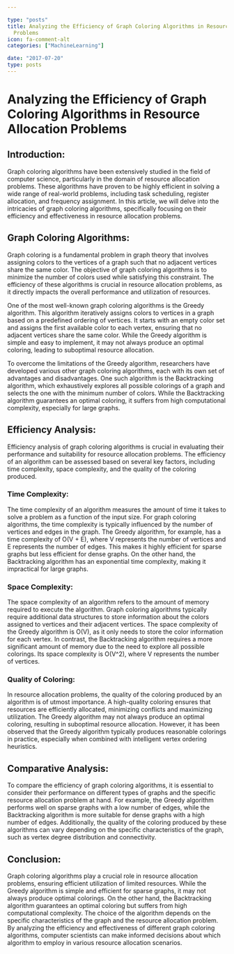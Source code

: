 ```yaml
---

type: "posts"
title: Analyzing the Efficiency of Graph Coloring Algorithms in Resource Allocation
  Problems
icon: fa-comment-alt
categories: ["MachineLearning"]

date: "2017-07-20"
type: posts
---
```





# Analyzing the Efficiency of Graph Coloring Algorithms in Resource Allocation Problems

## Introduction:
Graph coloring algorithms have been extensively studied in the field of computer science, particularly in the domain of resource allocation problems. These algorithms have proven to be highly efficient in solving a wide range of real-world problems, including task scheduling, register allocation, and frequency assignment. In this article, we will delve into the intricacies of graph coloring algorithms, specifically focusing on their efficiency and effectiveness in resource allocation problems.

## Graph Coloring Algorithms:
Graph coloring is a fundamental problem in graph theory that involves assigning colors to the vertices of a graph such that no adjacent vertices share the same color. The objective of graph coloring algorithms is to minimize the number of colors used while satisfying this constraint. The efficiency of these algorithms is crucial in resource allocation problems, as it directly impacts the overall performance and utilization of resources.

One of the most well-known graph coloring algorithms is the Greedy algorithm. This algorithm iteratively assigns colors to vertices in a graph based on a predefined ordering of vertices. It starts with an empty color set and assigns the first available color to each vertex, ensuring that no adjacent vertices share the same color. While the Greedy algorithm is simple and easy to implement, it may not always produce an optimal coloring, leading to suboptimal resource allocation.

To overcome the limitations of the Greedy algorithm, researchers have developed various other graph coloring algorithms, each with its own set of advantages and disadvantages. One such algorithm is the Backtracking algorithm, which exhaustively explores all possible colorings of a graph and selects the one with the minimum number of colors. While the Backtracking algorithm guarantees an optimal coloring, it suffers from high computational complexity, especially for large graphs.

## Efficiency Analysis:
Efficiency analysis of graph coloring algorithms is crucial in evaluating their performance and suitability for resource allocation problems. The efficiency of an algorithm can be assessed based on several key factors, including time complexity, space complexity, and the quality of the coloring produced.

### Time Complexity:
The time complexity of an algorithm measures the amount of time it takes to solve a problem as a function of the input size. For graph coloring algorithms, the time complexity is typically influenced by the number of vertices and edges in the graph. The Greedy algorithm, for example, has a time complexity of O(V + E), where V represents the number of vertices and E represents the number of edges. This makes it highly efficient for sparse graphs but less efficient for dense graphs. On the other hand, the Backtracking algorithm has an exponential time complexity, making it impractical for large graphs.

### Space Complexity:
The space complexity of an algorithm refers to the amount of memory required to execute the algorithm. Graph coloring algorithms typically require additional data structures to store information about the colors assigned to vertices and their adjacent vertices. The space complexity of the Greedy algorithm is O(V), as it only needs to store the color information for each vertex. In contrast, the Backtracking algorithm requires a more significant amount of memory due to the need to explore all possible colorings. Its space complexity is O(V^2), where V represents the number of vertices.

### Quality of Coloring:
In resource allocation problems, the quality of the coloring produced by an algorithm is of utmost importance. A high-quality coloring ensures that resources are efficiently allocated, minimizing conflicts and maximizing utilization. The Greedy algorithm may not always produce an optimal coloring, resulting in suboptimal resource allocation. However, it has been observed that the Greedy algorithm typically produces reasonable colorings in practice, especially when combined with intelligent vertex ordering heuristics.

## Comparative Analysis:
To compare the efficiency of graph coloring algorithms, it is essential to consider their performance on different types of graphs and the specific resource allocation problem at hand. For example, the Greedy algorithm performs well on sparse graphs with a low number of edges, while the Backtracking algorithm is more suitable for dense graphs with a high number of edges. Additionally, the quality of the coloring produced by these algorithms can vary depending on the specific characteristics of the graph, such as vertex degree distribution and connectivity.

## Conclusion:
Graph coloring algorithms play a crucial role in resource allocation problems, ensuring efficient utilization of limited resources. While the Greedy algorithm is simple and efficient for sparse graphs, it may not always produce optimal colorings. On the other hand, the Backtracking algorithm guarantees an optimal coloring but suffers from high computational complexity. The choice of the algorithm depends on the specific characteristics of the graph and the resource allocation problem. By analyzing the efficiency and effectiveness of different graph coloring algorithms, computer scientists can make informed decisions about which algorithm to employ in various resource allocation scenarios.